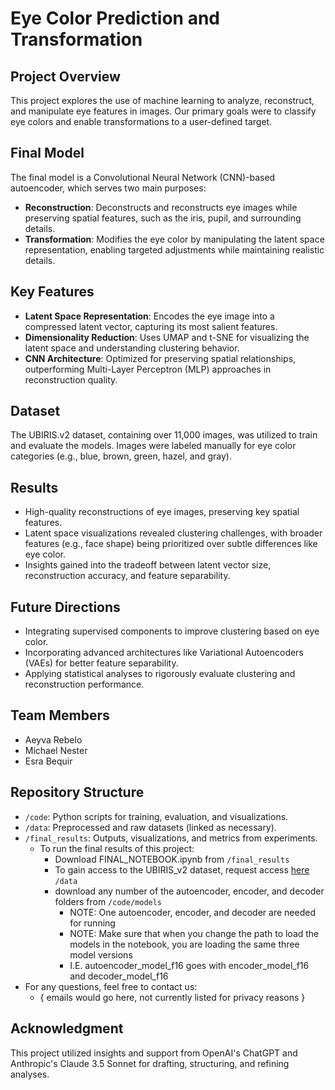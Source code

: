 # Eye Color Prediction and Transformation

## Project Overview
This project explores the use of machine learning to analyze, reconstruct, and manipulate eye features in images. Our primary goals were to classify eye colors and enable transformations to a user-defined target.

## Final Model
The final model is a Convolutional Neural Network (CNN)-based autoencoder, which serves two main purposes:
- **Reconstruction**: Deconstructs and reconstructs eye images while preserving spatial features, such as the iris, pupil, and surrounding details.
- **Transformation**: Modifies the eye color by manipulating the latent space representation, enabling targeted adjustments while maintaining realistic details.

## Key Features
- **Latent Space Representation**: Encodes the eye image into a compressed latent vector, capturing its most salient features.
- **Dimensionality Reduction**: Uses UMAP and t-SNE for visualizing the latent space and understanding clustering behavior.
- **CNN Architecture**: Optimized for preserving spatial relationships, outperforming Multi-Layer Perceptron (MLP) approaches in reconstruction quality.

## Dataset
The UBIRIS.v2 dataset, containing over 11,000 images, was utilized to train and evaluate the models. Images were labeled manually for eye color categories (e.g., blue, brown, green, hazel, and gray).

## Results
- High-quality reconstructions of eye images, preserving key spatial features.
- Latent space visualizations revealed clustering challenges, with broader features (e.g., face shape) being prioritized over subtle differences like eye color.
- Insights gained into the tradeoff between latent vector size, reconstruction accuracy, and feature separability.

## Future Directions
- Integrating supervised components to improve clustering based on eye color.
- Incorporating advanced architectures like Variational Autoencoders (VAEs) for better feature separability.
- Applying statistical analyses to rigorously evaluate clustering and reconstruction performance.

## Team Members
- Aeyva Rebelo
- Michael Nester
- Esra Bequir

## Repository Structure
- `/code`: Python scripts for training, evaluation, and visualizations.
- `/data`: Preprocessed and raw datasets (linked as necessary).
- `/final_results`: Outputs, visualizations, and metrics from experiments.
  - To run the final results of this project:
    - Download FINAL_NOTEBOOK.ipynb from `/final_results`
    - To gain access to the UBIRIS_v2 dataset, request access [here](http://iris.di.ubi.pt/ubiris2.htmlhttp://iris.di.ubi.pt/ubiris2.html) `/data`
    - download any number of the autoencoder, encoder, and decoder folders from `/code/models`
      - NOTE: One autoencoder, encoder, and decoder are needed for running
      - NOTE: Make sure that when you change the path to load the models in the notebook, you are loading the same three model versions
      - I.E. autoencoder_model_f16 goes with encoder_model_f16 and decoder_model_f16
- For any questions, feel free to contact us:
  - { emails would go here, not currently listed for privacy reasons }
## Acknowledgment
This project utilized insights and support from OpenAI's ChatGPT and Anthropic's Claude 3.5 Sonnet for drafting, structuring, and refining analyses.
